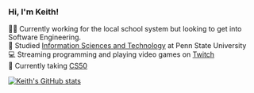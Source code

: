 <!-- Intro and bio -->

### Hi, I'm Keith!

🧑‍💼 Currently working for the local school system but looking to get into Software Engineering.<br>
🏫 Studied [Information Sciences and Technology](https://ist.psu.edu/) at Penn State University<br>
💻 Streaming programming and playing video games on [Twitch](https://www.twitch.tv/kinslay3r)<br>
📖 Currently taking [CS50](https://cs50.harvard.edu/x/2025/)<br>

<!-- Github stats from https://github.com/anuraghazra/github-readme-stats -->

[![Keith's GitHub stats](https://github-readme-stats.vercel.app/api?username=kinslay3r&theme=dracula)](https://github.com/kinslay3r/github-readme-stats)<br>

<!-- Proudly created with GPRM ( https://gprm.itsvg.in ) -->
